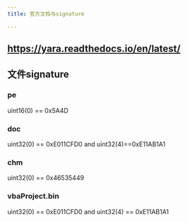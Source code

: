 ```yaml
---
title: 官方文档与signature

---
```


## https://yara.readthedocs.io/en/latest/

## 文件signature

### pe

uint16(0) == 0x5A4D

### doc 

uint32(0) == 0xE011CFD0 and uint32(4)==0xE11AB1A1

### chm 

uint32(0) == 0x46535449

### vbaProject.bin

uint32(0) == 0xE011CFD0 and uint32(4) == 0xE11AB1A1

